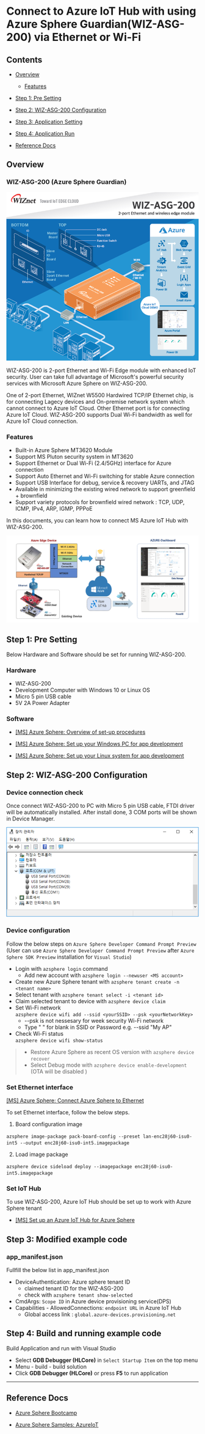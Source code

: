 # Connect to Azure IoT Hub with using Azure Sphere Guardian(WIZ-ASG-200) via Ethernet or Wi-Fi

## Contents

- [Overview](#overview)
  - [Features](#features)
- [Step 1: Pre Setting](#step-1-prerequisites)
- [Step 2: WIZ-ASG-200 Configuration](#Step-2-device-configuration)
- [Step 3: Application Setting](#step-3-application-setting)
- [Step 4: Application Run](#step-4-build-and-run)

- [Reference Docs](#reference)

<a name="overview"></a>

## Overview

### WIZ-ASG-200 (Azure Sphere Guardian)

![WIZASG200]

WIZ-ASG-200 is 2-port Ethernet and Wi-Fi Edge module with enhanced IoT security. User can take full advantage of Microsoft's powerful security services with Microsoft Azure Sphere on WIZ-ASG-200.

One of 2-port Ethernet, WIZnet W5500 Hardwired TCP/IP Ethernet chip, is for connecting Lagecy devices and On-premise network system which cannot connect to Azure IoT Cloud. Other Ethernet port is for connecting Azure IoT Cloud. WIZ-ASG-200 supports Dual Wi-Fi bandwidth as well for Azure IoT Cloud connection.

### Features

- Built-in Azure Sphere MT3620 Module
- Support MS Pluton security system in MT3620
- Support Ethernet or Dual Wi-Fi (2.4/5GHz) interface for Azure connection
- Support Auto Ethernet and Wi-Fi switching for stable Azure connection
- Support USB Interface for debug, service & recovery UARTs, and JTAG
- Available in minimizing the existing wired network to support greenfield + brownfield
- Support variety protocols for brownfield wired network : TCP, UDP, ICMP, IPv4, ARP, IGMP, PPPoE

In this documents, you can learn how to connect MS Azure IoT Hub with WIZ-ASG-200.

<img src="https://github.com/Wiznet/azure-iot-kr/blob/master/images/wiz-asg-200-demo.png?raw=true">

<a name="step-1-prerequisites"></a>

## Step 1: Pre Setting

Below Hardware and Software should be set for running WIZ-ASG-200.

### Hardware

- WIZ-ASG-200
- Development Computer with Windows 10 or Linux OS
- Micro 5 pin USB cable
- 5V 2A Power Adapter

### Software

- [[MS] Azure Sphere: Overview of set-up procedures](https://docs.microsoft.com/en-us/azure-sphere/install/overview)

- [[MS] Azure Sphere: Set up your Windows PC for app development](https://docs.microsoft.com/en-us/azure-sphere/install/development-environment-windows)

- [[MS] Azure Sphere: Set up your Linux system for app development](https://docs.microsoft.com/en-us/azure-sphere/install/development-environment-linux)

<a name="step-2-device-configuration"></a>

## Step 2: WIZ-ASG-200 Configuration

### Device connection check

Once connect WIZ-ASG-200 to PC with Micro 5 pin USB cable, FTDI driver will be automatically installed. After install done, 3 COM ports will be shown in Device Manager.

<img src="https://github.com/Wiznet/azure-iot-kr/blob/master/images/wiz-asg-200-comport.png?raw=true">

### Device configuration

Follow the below steps on `Azure Sphere Developer Command Prompt Preview`
<br>
(User can use `Azure Sphere Developer Command Prompt Preview` after `Azure Sphere SDK Preview` installation for `Visual Studio`)

- Login with `azsphere login` command
  - Add new account with `azsphere login --newuser <MS account>`
- Create new Azure Sphere tenant with `azsphere tenant create -n <tenant name>`
- Select tenant with `azsphere tenant select -i <tenant id>`
- Claim selected tenant to device with `azsphere device claim`
- Set Wi-Fi network
  <br> `azsphere device wifi add --ssid <yourSSID> --psk <yourNetworkKey>`
  - --psk is not nessesary for week security Wi-Fi network
  - Type " " for blank in SSID or Password e.g. --ssid "My AP"
- Check Wi-Fi status
  <br> `azsphere device wifi show-status`

> - Restore Azure Sphere as recent OS version with `azsphere device recover`
> - Select Debug mode with `azsphere device enable-development` (OTA will be disabled )

### Set Ethernet interface

[[MS] Azure Sphere: Connect Azure Sphere to Ethernet](https://docs.microsoft.com/en-us/azure-sphere/network/connect-ethernet#board-configuration)

To set Ethernet interface, follow the below steps.

1. Board configuration image

`azsphere image-package pack-board-config --preset lan-enc28j60-isu0-int5 --output enc28j60-isu0-int5.imagepackage`

2. Load image package

`azsphere device sideload deploy --imagepackage enc28j60-isu0-int5.imagepackage`

### Set IoT Hub

To use WIZ-ASG-200, Azure IoT Hub should be set up to work with Azure Sphere tenant

- [[MS] Set up an Azure IoT Hub for Azure Sphere](https://docs.microsoft.com/en-us/azure-sphere/app-development/setup-iot-hub)

<a name="step-3-application-setting"></a>

## Step 3: Modified example code

### app_manifest.json

Fullfill the below list in app_manifest.json

- DeviceAuthentication: Azure sphere tenant ID
  - claimed tenant ID for the WIZ-ASG-200
  - check with `azsphere tenant show-selected`
- CmdArgs: `Scope ID` in Azure device provisioning service(DPS)
- Capabilities - AllowedConnections: `endpoint URL` in Azure IoT Hub
  - Global access link : `global.azure-devices.provisioning.net`

<a name="step-4-build-and-run"></a>

## Step 4: Build and running example code

Build Application and run with Visual Studio

- Select **GDB Debugger (HLCore)** in `Select Startup Item` on the top menu
- Menu - build - build solution
- Click **GDB Debugger (HLCore)** or press **F5** to run application

---

<a name="reference"></a>

## Reference Docs

- [Azure Sphere Bootcamp](https://github.com/azsphere/Azure-Sphere-Bootcamp)

- [Azure Sphere Samples: AzureIoT](https://github.com/Azure/azure-sphere-samples/blob/master/Samples/AzureIoT/IoTHub.md)

[wizasg200]: ../../../../images/WIZ-ASG-200.png
